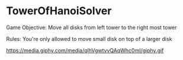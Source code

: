 # TowerOfHanoiSolver
Game Objective:
  Move all disks from left tower to the right most tower
  
Rules:
  You're only allowed to move small disk on top of a larger disk

https://media.giphy.com/media/qlhVgwtvvQAqWhc0mI/giphy.gif
